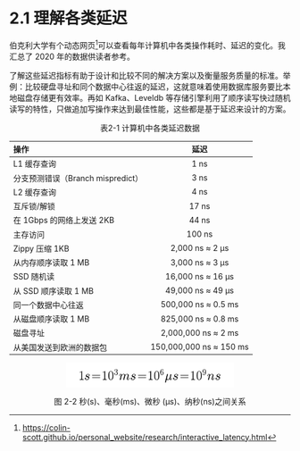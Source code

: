 # 2.1 理解各类延迟

伯克利大学有个动态网页[^注1]可以查看每年计算机中各类操作耗时、延迟的变化。我汇总了 2020 年的数据供读者参考。

了解这些延迟指标有助于设计和比较不同的解决方案以及衡量服务质量的标准。举例：比较硬盘寻址和同个数据中心往返的延迟，这就意味着使用数据库服务要比本地磁盘存储更有效率。再如 Kafka、Leveldb 等存储引擎利用了顺序读写快过随机读写的特性，只做追加写操作来达到最佳性能，这些都是基于延迟来设计的方案。

<center><p>表2-1 计算机中各类延迟数据</p></center>

操作|延迟
:---|:--:|
L1 缓存查询| 1 ns
分支预测错误（Branch mispredict）| 3 ns
L2 缓存查询 | 4 ns
互斥锁/解锁 | 17 ns
在 1Gbps 的网络上发送 2KB | 44 ns
主存访问 | 100 ns
Zippy 压缩 1KB | 2,000 ns ≈ 2 μs
从内存顺序读取 1 MB | 3,000 ns ≈ 3 μs
SSD 随机读 | 16,000 ns  ≈ 16 μs
从 SSD 顺序读取 1 MB | 49,000 ns  ≈ 49 μs
同一个数据中心往返 | 500,000 ns  ≈ 0.5 ms
从磁盘顺序读取 1 MB | 825,000 ns  ≈ 0.8 ms
磁盘寻址 | 2,000,000 ns ≈ 2 ms
从美国发送到欧洲的数据包 | 150,000,000 ns ≈ 150 ms

<div  align="center">
	<img src="../assets/time.png" width = "300"  align=center />
	<p>图 2-2 秒(s)、毫秒(ms)、微秒 (μs)、纳秒(ns)之间关系 </p>
</div>


[^注1]: https://colin-scott.github.io/personal_website/research/interactive_latency.html